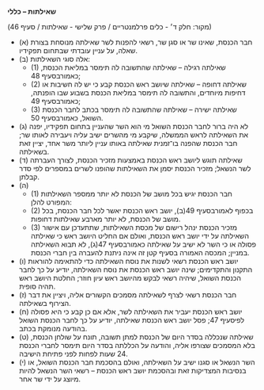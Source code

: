 **שאילתות – כללי**

(מקור: חלק ד׳ - כלים פרלמנטריים / פרק שלישי - שאילתות / סעיף 46)
 * (א) חבר הכנסת, שאינו שר או סגן שר, רשאי להפנות לשר שאילתה מנוסחת בצורת שאלה, על עניין עובדתי שבתחום תפקידיו.
 * (ב) אלה סוגי השאילתות:
   * (1) שאילתה רגילה – שאילתה שהתשובה לה תימסר במליאת הכנסת, כאמורבסעיף 48;
   * (2) שאילתה דחופה – שאילתה שיושב ראש הכנסת קבע כי יש לה חשיבות או דחיפות מיוחדים, והתשובה לה תימסר במליאת הכנסת בשבוע שבו הופנתה, כאמורבסעיף 49;
   * (3) שאילתה ישירה – שאילתה שהתשובה לה תימסר בכתב לחבר הכנסת השואל, כאמורבסעיף 50.
 * (ג) לא היה ברור לחבר הכנסת השואל מי הוא השר שהעניין בתחום תפקידיו, יפנה את השאילתה לראש הממשלה, שיקבע מי מהשרים ישיב עליה ויעבירה לאותו שר; חבר הכנסת שהפנה בו־זמנית שאילתה באותו עניין ליותר משר אחד, יציין זאת בשאילתה.
 * (ד) שאילתה תוגש ליושב ראש הכנסת באמצעות מזכיר הכנסת, לצורך העברתה לשר הנשאל; מזכיר הכנסת יסמן את השאילתות שהופנו לשרים במספרים לפי סדר קבלתן.
 * (ה) 
   * (1) חבר הכנסת יגיש בכל מושב של הכנסת לא יותר ממספר השאילתות המפורט להלן:
   * (2) בכפוף לאמורבסעיף 49(ב), יושב ראש הכנסת יאשר לכל חבר הכנסת, בכל מושב של הכנסת, לא יותר מארבע שאילתות דחופות.
   * (3) מזכיר הכנסת ינהל רישום של מכסת השאילתות, שתתעדכן עם אישור השאילתה על ידי יושב ראש הכנסת, ואולם אם החליט היושב ראש כי שאילתה פסולה או כי השר לא ישיב על שאילתה כאמורבסעיף 47(ג), לא תבוא השאילתה במניין; המכסה האמורה בסעיף קטן זה אינה ניתנת להעברה בין חברי הכנסת.
 * (ו) יושב ראש הכנסת רשאי לשנות את נוסח השאילתה כדי להתאימה להוראות התקנון והתקדימים; שינה יושב ראש הכנסת את נוסח השאילתה, יודיע על כך לחבר הכנסת השואל, שיהיה רשאי לבקש מהיושב ראש עיון חוזר; החלטת היושב ראש תהיה סופית.
 * (ז) חבר הכנסת רשאי לצרף לשאילתה מסמכים הקשורים אליה, ויציין את דבר הצירוף בשאילתה.
 * (ח) יושב ראש הכנסת יעביר את השאילתה לשר, אלא אם כן קבע כי היא פסולה לפיסעיף 47; פסל יושב ראש הכנסת שאילתה, יודיע על כך לחבר הכנסת השואל בהודעה מנומקת בכתב.
 * (ט) שאילתה שנכללה בסדר היום של הכנסת למתן תשובה, תונח על שולחן הכנסת, בלא המסמכים שצורפו אליה, והודעה על הכללתה בסדר היום תימסר לחברי הכנסת 24 שעות לפחות לפני פתיחת הישיבה.
 * (י) השר הנשאל או סגנו ישיב על השאילתה, ואולם בהסכמת חבר הכנסת השואל, או בנסיבות המצדיקות זאת ובהסכמת יושב ראש הכנסת – רשאי השר הנשאל להיות מיוצג על ידי שר אחר.